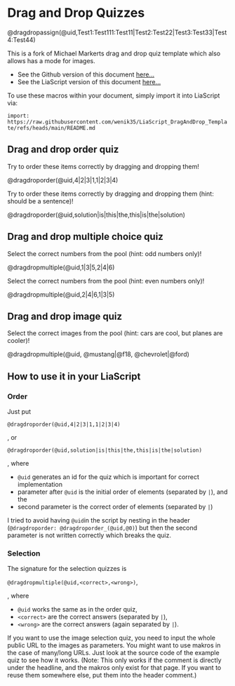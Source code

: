 <!--
author:   Michael Markert, Niklas Werner
email:    michael.markert@uni-jena.de, niklas.werner@student.tu-freiberg.de
version:  0.2
language: de
narrator: US English Female

script:   https://cdnjs.cloudflare.com/ajax/libs/Sortable/1.14.0/Sortable.min.js
import: https://raw.githubusercontent.com/Ifi-DiAgnostiK-Project/Piktogramme/refs/heads/main/makros.md
import: https://raw.githubusercontent.com/Ifi-DiAgnostiK-Project/LiaScript_ImageQuiz/refs/heads/main/README.md
import: https://raw.githubusercontent.com/Ifi-DiAgnostiK-Project/Holzarten/refs/heads/main/makros.md

@dragdroporder
<div style="width: 100%; max-width: 600px; padding: 20px; border: 1px solid rgb(var(--color-highlight)); border-radius: 8px;" id="quiz-@0">
  <div class="choices-container" style="display: flex; flex-direction: column; gap: 10px;">
  </div>

  <div style="margin-top: 10px;">
    <button class="lia-btn  lia-btn--outline lia-quiz__check">Prüfen</button>
    <br>
    <span class="feedback"></span>
  </div>
</div>

<script>
  const quizData = {
    solved: false,
    tries: 0,
    currentAnswer: null
  }

  function lockQuiz(feedback, checkingButton, choicesContainer, quizContainer){
    feedback.textContent = "Herzlichen Glückwunsch, das war die richtige Antwort";
    feedback.style.color = "rgb(var(--lia-success))";

    checkingButton.setAttribute("disabled", "");

    choicesContainer.style.borderColor = "rgb(var(--lia-grey))";
    quizContainer.style.borderColor = "rgb(var(--lia-grey))";

    choicesContainer.querySelectorAll("*").forEach((element) => {
      element.style.cursor = "default";
      element.style.borderColor = "rgb(var(--lia-grey))";
    });
  }

  void setTimeout(() => {
    (function(){
        const quizId = '@0';
        const quizContainer = document.querySelector(`#quiz-${quizId}`);
        const choicesContainer = quizContainer.querySelector('.choices-container');
        const feedback = quizContainer.querySelector('.feedback');
        const checkingButton = quizContainer.querySelector('.lia-quiz__check');

        const dataKey = `quiz-${quizId}-data`;
        const savedData = JSON.parse(sessionStorage.getItem(dataKey)) ?? quizData;

        const correctAnswers = '@2'.split('|');
        const currentAnswer = savedData.currentAnswer ?? '@1'.split('|');

        choicesContainer.innerHTML = currentAnswer.map(item => 
          `<div class="choice lia-code lia-code--inline" style="padding: 10px; border-radius: 4px; cursor: move; user-select: none;">${item}</div>`
        ).join('');

        if (savedData.tries > 0) {
          checkingButton.textContent = "Prüfen " + savedData.tries.toString();
          feedback.textContent = "Die richtige Antwort wurde noch nicht gegeben";
          feedback.style.color = "rgb(var(--lia-red))";
        }     

        if (savedData.solved) {
          lockQuiz(feedback, checkingButton, choicesContainer, quizContainer);
        } else {
          const sortable = new Sortable(choicesContainer, {
            animation: 150,
          });
          
          checkingButton.addEventListener("click", function (e) {
            const choices = Array.from(choicesContainer.querySelectorAll('.choice'));
            const currentOrder = choices.map(choice => choice.textContent.trim());

            savedData.currentAnswer = currentOrder;
            
            const isCorrect = currentOrder.length === correctAnswers.length && 
                              currentOrder.every((answer, index) => answer === correctAnswers[index]);

            savedData.tries++;
            checkingButton.textContent = "Prüfen " + savedData.tries.toString();

            if (isCorrect) {
              savedData.solved = true;
              lockQuiz(feedback, checkingButton, choicesContainer, quizContainer);
            } else {
              feedback.textContent = "Die richtige Antwort wurde noch nicht gegeben";
              feedback.style.color = "rgb(var(--lia-red))";
            }

            sessionStorage.setItem(dataKey, JSON.stringify(savedData));
          })
        }
    })();
  }, 100);
</script>
@end

@dragdropmultiple
<div style="width: 100%; padding: 20px; border: 1px solid rgb(var(--color-highlight)); border-radius: 8px;" id="quiz-@0">
  <div style="display: flex; gap: 20px;">
    <div style="flex: 1;">
      <div style="font-weight: bold; margin-bottom: 10px;">Auswahl:</div>
      <div class="pool-container lia-code lia-code--inline" style="min-height: 50px; padding: 10px; border: 1px dashed; border-radius: 4px; display: flex; flex-direction: row; flex-wrap: wrap; gap: 10px;" id="pool-@0">
      </div>
    </div>
    <div style="flex: 1;">
      <div style="font-weight: bold; margin-bottom: 10px;">Antwort:</div>
      <div class="target-container lia-code lia-code--inline" style="min-height: 50px; padding: 10px; border: 1px dashed; border-radius: 4px; display: flex; flex-direction: row; flex-wrap: wrap; gap: 10px;" id="target-@0">
      </div>
    </div>
  </div>
  
  
  <div style="margin: 10px">
    <button class="lia-btn  lia-btn--outline lia-quiz__check">Prüfen</button>
    <br>
    <span class="feedback"></span>
  </div>
</div>

<script>  
  const quizData = {
    solved: false,
    tries: 0,
    currentPool: null,
    currentAnswer: []
  }

  function lockQuiz(feedback, checkingButton, poolContainer, targetContainer, quizContainer){
    feedback.textContent = "Herzlichen Glückwunsch, das war die richtige Antwort";
    feedback.style.color = "rgb(var(--lia-success))";

    checkingButton.setAttribute("disabled", "");

    poolContainer.style.borderColor = "rgb(var(--lia-grey))";
    targetContainer.style.borderColor = "rgb(var(--lia-grey))";
    quizContainer.style.borderColor = "rgb(var(--lia-grey))";

    poolContainer.querySelectorAll("*").forEach((element) => element.style.cursor = "default");
    targetContainer.querySelectorAll("*").forEach((element) => element.style.cursor = "default");
  }

  function isValidHttpUrl(string) {
    let url;
    
    try {
      url = new URL(string);
    } catch (_) {
      return false;  
    }

    return url.protocol === "http:" || url.protocol === "https:";
  }

  void setTimeout(() => {
    (function(){
        const quizId = '@0';
        const quizContainer = document.querySelector(`#quiz-${quizId}`);

        const poolContainer = quizContainer.querySelector('.pool-container');
        const targetContainer = quizContainer.querySelector('.target-container');
        const feedback = quizContainer.querySelector('.feedback');
        const checkingButton = quizContainer.querySelector('.lia-quiz__check');

        const dataKey = `quiz-${quizId}-data`;
        const savedData = JSON.parse(sessionStorage.getItem(dataKey)) ?? quizData;

        let correctAnswers = '@1'.split('|');
        const wrongAnswers = '@2'.split('|');
        const allAnswers = [...correctAnswers, ...wrongAnswers];

        const mode = allAnswers.every((answer) => isValidHttpUrl(answer)) ? "image" : "text";
        if (mode === "image") {
          correctAnswers = correctAnswers.map((url) => encodeURI(url.replaceAll(" ", "")));
        }

        let currentPool = savedData.currentPool;
        if (currentPool === null) {
          //shuffle array
          for (var i = allAnswers.length - 1; i > 0; i--) {
              var j = Math.floor(Math.random() * (i + 1));
              var temp = allAnswers[i];
              allAnswers[i] = allAnswers[j];
              allAnswers[j] = temp;
          }

          currentPool = allAnswers;
        }

        const formatString = (mode === "image")
          ? `<img src="placeholder" class="choice" style="cursor: move; user-select: none; max-width: 100%; max-height: 10rem">`
          : `<div class="choice lia-code lia-code--inline" style="padding: 10px; border-radius: 4px; cursor: move; user-select: none;">placeholder</div>`;

        poolContainer.innerHTML = currentPool.map(item => formatString.replace("placeholder", item)).join('');
        targetContainer.innerHTML = savedData.currentAnswer.map(item => formatString.replace("placeholder", item)).join('');

        if (savedData.tries > 0) {
          checkingButton.textContent = "Prüfen " + savedData.tries.toString();
          feedback.textContent = "Die richtige Antwort wurde noch nicht gegeben";
          feedback.style.color = "rgb(var(--lia-red))";
        }     

        if (savedData.solved) {
          lockQuiz(feedback, checkingButton, poolContainer, targetContainer, quizContainer);
        } else {
          const poolSortable = new Sortable(poolContainer, {
            group: {
              name: quizId,
            },
            animation: 150,
            sort: false
          });
          
          const targetSortable = new Sortable(targetContainer, {
            group: {
              name: quizId,
            },
            animation: 150,
            sort: false
          });

          checkingButton.addEventListener("click", function (e) {
            const currentAnswers = Array.from(targetContainer.querySelectorAll('.choice'))
                                        .map(choice => (mode === "image") ? choice.src : choice.textContent.trim());
            savedData.currentAnswer = currentAnswers;

            savedData.currentPool = Array.from(poolContainer.querySelectorAll('.choice'))
                                        .map(choice => (mode === "image") ? choice.src : choice.textContent.trim());
            
            const isCorrect = currentAnswers.length === correctAnswers.length &&
                              currentAnswers.every(answer => correctAnswers.includes(answer));

            savedData.tries++;
            checkingButton.textContent = "Prüfen " + savedData.tries.toString();

            if (isCorrect) {
              savedData.solved = true;

              const groupSetting = {name: quizId, pull: false, put: false};
              poolSortable.option("group", groupSetting);
              targetSortable.option("group", groupSetting);

              lockQuiz(feedback, checkingButton, poolContainer, targetContainer, quizContainer);
            } else {
              feedback.textContent = "Die richtige Antwort wurde noch nicht gegeben";
              feedback.style.color = "rgb(var(--lia-red))";
            }

            sessionStorage.setItem(dataKey, JSON.stringify(savedData));
          })
        }
    })();
  }, 100);
</script>
@end

@dragdropmultipleimages
<div style="width: 100%; padding: 20px; border: 1px solid rgb(var(--color-highlight)); border-radius: 8px;" id="quiz-@0">
  <span style="font-size: 3rem; color: rgb(var(--lia-red))">dragdropmultiple unterstützt jetzt auch Bilder. <br> dragdropmultipleimages wird nicht weiter entwickelt!</span>
</div>
@end

@dragdropassign
<div style="width: 100%; padding: 20px; border: 1px solid rgb(var(--color-highlight)); border-radius: 8px;" id="quiz-@0">
  <div style="display: flex; gap: 20px;">
    <div class="pool-container droppable" style="flex: 1; display: flex; flex-direction: column; gap: 10px; border: 1px dashed rgb(var(--color-highlight)); border-radius: 4px; padding: 5px; ">
    </div>
    <div style="flex: 2;">
      <div class="target-container" style="display: flex; flex-direction: column; gap: 10px;">
      </div>
    </div>
  </div>
  
  <div style="margin: 10px">
    <button class="lia-btn  lia-btn--outline lia-quiz__check">Prüfen</button>
    <br>
    <span class="feedback"></span>
  </div>
</div>

<script>  
  const quizData = {
    solved: false,
    tries: 0,
    currentPool: null,
    currentAnswers: []
  }

  function lockQuiz(feedback, checkingButton, poolContainer, targetContainer, quizContainer){
    feedback.textContent = "Herzlichen Glückwunsch, das war die richtige Antwort";
    feedback.style.color = "rgb(var(--lia-success))";

    checkingButton.setAttribute("disabled", "");

    poolContainer.style.borderColor = "rgb(var(--lia-grey))";
    targetContainer.style.borderColor = "rgb(var(--lia-grey))";
    quizContainer.style.borderColor = "rgb(var(--lia-grey))";

    poolContainer.querySelectorAll("*").forEach((element) => element.style.cursor = "default");
    targetContainer.querySelectorAll("*").forEach((element) => element.style.cursor = "default");
  }

  function dropHandler(ev) {
    ev.preventDefault();
    const data = ev.dataTransfer.getData("text");
    if (ev.target.classList.contains("droppable")) {
      ev.target.appendChild(document.getElementById(data));
    } else {
      ev.target.parentElement.appendChild(document.getElementById(data));
    }
  }
  
  function dragstartHandler(ev) {
    ev.dataTransfer.setData("text", ev.target.id);
  }

  function dragoverHandler(ev) {
    ev.preventDefault();
  }

  function isValidHttpUrl(string) {
    let url;
    
    try {
      url = new URL(string);
    } catch (_) {
      return false;  
    }

    return url.protocol === "http:" || url.protocol === "https:";
  }

  void setTimeout(() => {
    (function(){
        const quizId = '@0';
        const quizContainer = document.querySelector(`#quiz-${quizId}`);

        const poolContainer = quizContainer.querySelector('.pool-container');
        const targetContainer = quizContainer.querySelector('.target-container');
        const feedback = quizContainer.querySelector('.feedback');
        const checkingButton = quizContainer.querySelector('.lia-quiz__check');

        const dataKey = `quiz-${quizId}-data`;
        const savedData = JSON.parse(sessionStorage.getItem(dataKey)) ?? quizData;

        let targets = [];
        let pool = [];
        let correctAnswers = [];

        '@1'.split('|').forEach(pair => {
          let splitPair = pair.split(':');
          targets.push(splitPair[0]);

          splitPair.shift();

          pool.push(...splitPair);
          correctAnswers.push(splitPair)
        });

        const mode = targets.every((item) => isValidHttpUrl(item)) && pool.every((item) => isValidHttpUrl(item))  ? "image" : "text";
        if (mode === "image") {
          targets = targets.map((url) => encodeURI(url.replaceAll(" ", "")));
          pool = pool.map((url) => encodeURI(url.replaceAll(" ", "")));
        }

        let currentPool = savedData.currentPool;
        if (currentPool === null) {
          //shuffle array
          currentPool = pool;

          for (var i = currentPool.length - 1; i > 0; i--) {
              var j = Math.floor(Math.random() * (i + 1));
              var temp = currentPool[i];
              currentPool[i] = currentPool[j];
              currentPool[j] = temp;
          }
        }

        for (let i = 0; i < pool.length; i++) {
          let container;
          if (mode === "image") {
            container = document.createElement("img");
            container.src = pool[i];
            conatiner.classList.add("choice");
            container.style.cssText = "cursor: move; user-select: none; max-width: 100%; max-height: 10rem";
          } else {
            container = document.createElement("div");
            container.innerHTML = pool[i];
            container.classList.add("choice", "lia-code", "lia-code--inline");
            container.style.cssText = "padding: 10px; border-radius: 4px; cursor: move; user-select: none;";
          };

          container.draggable = "true";
          container.ondragstart = dragstartHandler;

          container.id = quizId + "-" + i;
          
          poolContainer.appendChild(container);
        }

        poolContainer.ondrop = dropHandler;
        poolContainer.ondragover = dragoverHandler;

        const formatStringTarget = (mode === "image")
          ? `<img src="placeholder" style="flex: 1; user-select: none; max-width: 100%; max-height: 10rem">`
          : `<div class="lia-code lia-code--inline" style="flex: 1; display: flex; flex-direction: column; justify-content: center; padding: 10px; border-radius: 4px; user-select: none"><span>placeholder</span></div>`;

        targets.forEach(item => {
          const outerDiv = document.createElement("div");
          outerDiv.style.cssText = "display: flex; flex-direction: row-reverse; gap: 10px";
          outerDiv.innerHTML = formatStringTarget.replace("placeholder", item);

          let dropDiv = document.createElement("div");
          dropDiv.classList.add("droppable");
          dropDiv.ondrop = dropHandler;
          dropDiv.ondragover = dragoverHandler;
          dropDiv.style.cssText = "flex: 1; min-width: 100px, min-height: 100%; border: 1px dashed rgb(var(--color-highlight)); border-radius: 4px; padding: 5px; display: flex; flex-direction: column; gap: 5px";

          outerDiv.appendChild(dropDiv);
          targetContainer.appendChild(outerDiv);
        });


        if (savedData.tries > 0) {
          checkingButton.textContent = "Prüfen " + savedData.tries.toString();
          feedback.textContent = "Die richtige Antwort wurde noch nicht gegeben";
          feedback.style.color = "rgb(var(--lia-red))";
        }     

        if (savedData.solved) {
          lockQuiz(feedback, checkingButton, poolContainer, targetContainer, quizContainer);
        } else {
          checkingButton.addEventListener("click", function (e) {
            const currentAnswers = Array
                                    .from(targetContainer.querySelectorAll('.droppable'))
                                    .map(dropContainer => dropContainer.querySelectorAll('.choice'))
                                    .map(answers => Array.from(answers).map(choice => (mode === "image") ? choice.src : choice.textContent.trim()));
            savedData.currentAnswers = currentAnswers;

            savedData.currentPool = Array.from(poolContainer.querySelectorAll('.choice'))
                                        .map(choice => (mode === "image") ? choice.src : choice.textContent.trim());
            
            let isCorrect = true;
            for (let i = 0; i < currentAnswers.length; i++) {
              if (! (currentAnswers[i].length === correctAnswers[i].length && currentAnswers[i].every(answer => correctAnswers[i].includes(answer)))) {
                isCorrect = false;
                break;
              }
            }

            savedData.tries++;
            checkingButton.textContent = "Prüfen " + savedData.tries.toString();

            if (isCorrect) {
              savedData.solved = true;

              lockQuiz(feedback, checkingButton, poolContainer, targetContainer, quizContainer);
            } else {
              feedback.textContent = "Die richtige Antwort wurde noch nicht gegeben";
              feedback.style.color = "rgb(var(--lia-red))";
            }

            sessionStorage.setItem(dataKey, JSON.stringify(savedData));
          })
        }
    })();
  }, 100);
</script>
@end
-->

# Drag and Drop Quizzes

@dragdropassign(@uid,Test1:Test111:Test11|Test2:Test22|Test3:Test33|Test4:Test44)

This is a fork of Michael Markerts drag and drop quiz template which also allows has a mode for images.

* See the Github version of this document [here...](https://github.com/wenik35/LiaScript_DragAndDrop_Template/)
* See the LiaScript version of this document [here...](https://liascript.github.io/course/?https://raw.githubusercontent.com/wenik35/LiaScript_DragAndDrop_Template/refs/heads/main/README.md)

To use these macros within your document, simply import it into LiaScript via:

`import: https://raw.githubusercontent.com/wenik35/LiaScript_DragAndDrop_Template/refs/heads/main/README.md`

## Drag and drop order quiz

Try to order these items correctly by dragging and dropping them!

<!-- data-randomize -->
@dragdroporder(@uid,4|2|3|1,1|2|3|4)

Try to order these items correctly by dragging and dropping them (hint: should be a sentence)!

@dragdroporder(@uid,solution|is|this|the,this|is|the|solution)

## Drag and drop multiple choice quiz

Select the correct numbers from the pool (hint: odd numbers only)!

@dragdropmultiple(@uid,1|3|5,2|4|6)

Select the correct numbers from the pool (hint: even numbers only)!

@dragdropmultiple(@uid,2|4|6,1|3|5)

## Drag and drop image quiz
<!--
@basepath: https://raw.githubusercontent.com/wenik35/LiaScript_ImageQuiz/main/img
mustang: @basepath/mustang.jpg
@f18: @basepath/f18.jpg
@chevrolet: @basepath/chevrolet.jpg
@ford: @basepath/ford.jpg
-->

Select the correct images from the pool (hint: cars are cool, but planes are cooler)!

@dragdropmultiple(@uid, @mustang|@f18, @chevrolet|@ford)

## How to use it in your LiaScript

### Order

Just put 

`@dragdroporder(@uid,4|2|3|1,1|2|3|4)`

, or 

`@dragdroporder(@uid,solution|is|this|the,this|is|the|solution)`

, where

* `@uid` generates an id for the quiz which is important for correct implementation
* parameter after `@uid` is the initial order of elements (separated by `|`), and the
* second parameter is the correct order of elements (separated by `|`)

I tried to avoid having `@uid`in the script by nesting in the header (`@dragdroporder: @dragdroporder_(@uid,@0)`) but then the second parameter is not written correctly which breaks the quiz.

### Selection

The signature for the selection quizzes is 

`@dragdropmultiple(@uid,<correct>,<wrong>)`,

, where

* `@uid` works the same as in the order quiz,
* `<correct>` are the correct answers (separated by `|`),
* `<wrong>` are the correct answers (again separated by `|`).

If you want to use the image selection quiz, you need to input the whole public URL to the images as parameters.
You might want to use makros in the case of many/long URLs. Just look at the source code of the example quiz to see how it works. (Note: This only works if the comment is directly under the headline, and the makros only exist for that page. If you want to reuse them somewhere else, put them into the header comment.)